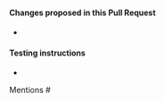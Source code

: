 #### Changes proposed in this Pull Request

*

#### Testing instructions

<!--
Add as many details as possible to help others reproduce the issue and test the fix.
"Before / After" screenshots can also be very helpful when the change is visual.
-->

*

Mentions #